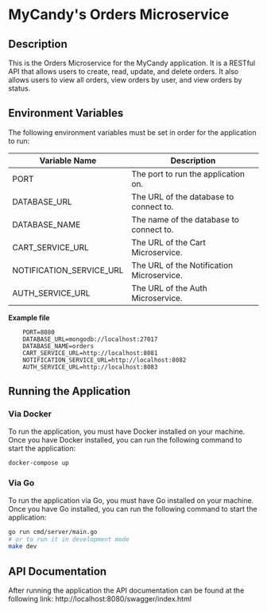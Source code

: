 # MyCandy's Orders Microservice

## Description

This is the Orders Microservice for the MyCandy application. It is a RESTful API that allows users to create, read,
update, and delete orders.
It also allows users to view all orders, view orders by user, and view orders by status.

## Environment Variables

The following environment variables must be set in order for the application to run:

| Variable Name            | Description                               |
|--------------------------|-------------------------------------------|
| PORT                     | The port to run the application on.       |
| DATABASE_URL             | The URL of the database to connect to.    |
| DATABASE_NAME            | The name of the database to connect to.   |
| CART_SERVICE_URL         | The URL of the Cart Microservice.         |
| NOTIFICATION_SERVICE_URL | The URL of the Notification Microservice. |
| AUTH_SERVICE_URL         | The URL of the Auth Microservice.         |

**Example file**

```
    PORT=8080
    DATABASE_URL=mongodb://localhost:27017
    DATABASE_NAME=orders
    CART_SERVICE_URL=http://localhost:8081
    NOTIFICATION_SERVICE_URL=http://localhost:8082
    AUTH_SERVICE_URL=http://localhost:8083
```

## Running the Application

### Via Docker

To run the application, you must have Docker installed on your machine. Once you have Docker installed, you can run the
following command to start the application:

```bash
docker-compose up
```

### Via Go

To run the application via Go, you must have Go installed on your machine. Once you have Go installed, you can run the
following command to start the application:

```bash
go run cmd/server/main.go
# or to run it in development mode
make dev
```

## API Documentation

After running the application the API documentation can be found at the following
link: http://localhost:8080/swagger/index.html


